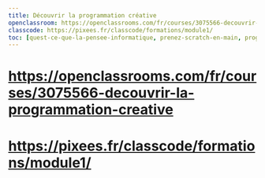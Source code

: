 ```yaml
---
title: Découvrir la programmation créative
openclassroom: https://openclassrooms.com/fr/courses/3075566-decouvrir-la-programmation-creative
classcode: https://pixees.fr/classcode/formations/module1/
toc: [quest-ce-que-la-pensee-informatique, prenez-scratch-en-main, programmez-votre-portrait, codez-votre-portrait, partagez-votre-programme, qui-a-inventé-les-algorithmes, comprenez-les-algorithmes-avec-le-jeu-du-robot, le-jeu-du-robot-algorithme, qui-a-invente-les-langages-informatiques, comprenez-les-langages-en-jouant-au-robot, le-robot-idiot-et-les-langages, transmettre-grace-a-la-pedagogie-active, rendez-votre-programme-interactif, raconter-une-histoire-interactive, raconter-une-histoire-interactive-activity, comprenez-lalgorithmie-en-faisant-la-cuisine, qui-a-invente-le-metier-a-tisser, partez-a-la-chasse-aux-bugs, debugger, transmettre-grace-a-la-pedagogie-de-lerreur, creer-un-jeu-de-labyrinthe-avec-scratch, ameliorez-votre-jeu-grace-aux-variables, créer-un-labyrinthe-plusieurs-niveaux, boostez-votre-jeu-avec-des-fonctions-bonus, comprenez-les-algorithmes-gagnants-en-jouant-au-jeu-de-nim]
---
```


# https://openclassrooms.com/fr/courses/3075566-decouvrir-la-programmation-creative
# https://pixees.fr/classcode/formations/module1/